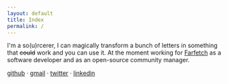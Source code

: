 ```yaml
---
layout: default
title: Index
permalink: /
---
```


I'm a so(u)rcerer, I can magically transform a bunch of letters in something that ~~could~~ work and you can use it. 
At the moment working for [Farfetch](https://farfetchcareers.com) as a software developer and as an open-source community manager.

[github](https://github.com/xnzz) · 
[gmail](mailto:andrecorreia@pm.me) · 
[twitter](https://twitter.com/kknpgg) · 
[linkedin](https://www.linkedin.com/in/andcorreia)
